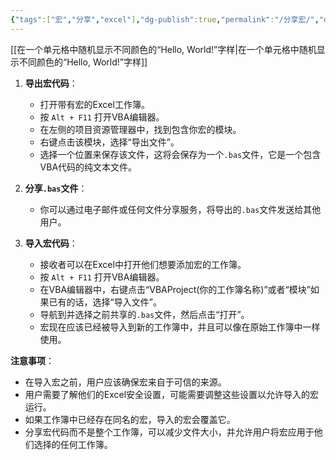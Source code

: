 ```yaml
---
{"tags":["宏","分享","excel"],"dg-publish":true,"permalink":"/分享宏/","dgPassFrontmatter":true,"noteIcon":""}
---
```




[[在一个单元格中随机显示不同颜色的“Hello, World!”字样\|在一个单元格中随机显示不同颜色的“Hello, World!”字样]]


1. **导出宏代码**：
   - 打开带有宏的Excel工作簿。
   - 按 `Alt + F11` 打开VBA编辑器。
   - 在左侧的项目资源管理器中，找到包含你宏的模块。
   - 右键点击该模块，选择“导出文件”。
   - 选择一个位置来保存该文件，这将会保存为一个`.bas`文件，它是一个包含VBA代码的纯文本文件。

2. **分享`.bas`文件**：
   - 你可以通过电子邮件或任何文件分享服务，将导出的`.bas`文件发送给其他用户。

3. **导入宏代码**：
   - 接收者可以在Excel中打开他们想要添加宏的工作簿。
   - 按 `Alt + F11` 打开VBA编辑器。
   - 在VBA编辑器中，右键点击“VBAProject(你的工作簿名称)”或者“模块”如果已有的话，选择“导入文件”。
   - 导航到并选择之前共享的`.bas`文件，然后点击“打开”。
   - 宏现在应该已经被导入到新的工作簿中，并且可以像在原始工作簿中一样使用。

**注意事项**：
- 在导入宏之前，用户应该确保宏来自于可信的来源。
- 用户需要了解他们的Excel安全设置，可能需要调整这些设置以允许导入的宏运行。
- 如果工作簿中已经存在同名的宏，导入的宏会覆盖它。
- 分享宏代码而不是整个工作簿，可以减少文件大小，并允许用户将宏应用于他们选择的任何工作簿。
